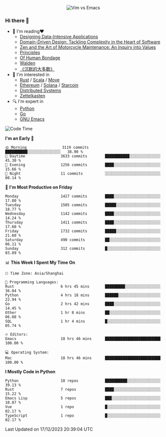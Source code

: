 <p align="center">
    <img src="https://gist.githubusercontent.com/coldnight/e696baffb094e71c96cb302118878eae/raw/40ea5053a6f66cc65f90f437e4173497da225958/banner.gif" alt="Vim vs Emacs" />
</p>

### Hi there 👋

- 📖 I'm reading❤️
    + [Designing Data-Intensive Applications](https://www.oreilly.com/library/view/designing-data-intensive-applications/9781491903063/)
    + [Domain-Driven Design: Tackling Complexity in the Heart of Software](https://www.dddcommunity.org/book/evans_2003/)
    + [Zen and the Art of Motorcycle Maintenance: An Inquiry into Values](https://en.wikipedia.org/wiki/Zen_and_the_Art_of_Motorcycle_Maintenance)
    + [Principles](https://www.principles.com/)
    + [Of Human Bondage](https://en.wikipedia.org/wiki/Of_Human_Bondage)
    + [Walden](https://en.wikipedia.org/wiki/Walden)
    + [《沉默的大多数》](https://en.wikipedia.org/wiki/Silent_majority)
- 🌱 I'm interested in
    + [Rust](https://www.rust-lang.org/) / [Scala](https://www.scala-lang.org/) / [Move](https://github.com/move-language/move/)
    + [Ethereum](https://ethereum.org/en/) / [Solana](https://solana.com/) / [Starcoin](https://github.com/starcoinorg/starcoin)
	+ [Distributed Systems](https://www.linuxzen.com/notes/topics/20200320174417_%E5%88%86%E5%B8%83%E5%BC%8F/)
	+ [Zettelkasten](https://www.linuxzen.com/notes/notes/20220120080920-slip_box/)
- 🔍 I'm expert in
    + [Python](https://www.python.org/)
    + [Go](https://go.dev/)
    + [GNU Emacs](https://www.gnu.org/software/emacs/)

<!--START_SECTION:waka-->
![Code Time](http://img.shields.io/badge/Code%20Time-2%2C553%20hrs%2052%20mins-blue)

**I'm an Early 🐤** 

```text
🌞 Morning                3119 commits        ██████████░░░░░░░░░░░░░░░   38.90 % 
🌆 Daytime                3633 commits        ███████████░░░░░░░░░░░░░░   45.30 % 
🌃 Evening                1256 commits        ████░░░░░░░░░░░░░░░░░░░░░   15.66 % 
🌙 Night                  11 commits          ░░░░░░░░░░░░░░░░░░░░░░░░░   00.14 % 
```
📅 **I'm Most Productive on Friday** 

```text
Monday                   1427 commits        ████░░░░░░░░░░░░░░░░░░░░░   17.80 % 
Tuesday                  1505 commits        █████░░░░░░░░░░░░░░░░░░░░   18.77 % 
Wednesday                1142 commits        ████░░░░░░░░░░░░░░░░░░░░░   14.24 % 
Thursday                 1411 commits        ████░░░░░░░░░░░░░░░░░░░░░   17.60 % 
Friday                   1732 commits        █████░░░░░░░░░░░░░░░░░░░░   21.60 % 
Saturday                 490 commits         ██░░░░░░░░░░░░░░░░░░░░░░░   06.11 % 
Sunday                   312 commits         █░░░░░░░░░░░░░░░░░░░░░░░░   03.89 % 
```


📊 **This Week I Spent My Time On** 

```text
🕑︎ Time Zone: Asia/Shanghai

💬 Programming Languages: 
Rust                     6 hrs 45 mins       █████████░░░░░░░░░░░░░░░░   36.04 % 
Python                   4 hrs 18 mins       ██████░░░░░░░░░░░░░░░░░░░   22.94 % 
Go                       2 hrs 42 mins       ████░░░░░░░░░░░░░░░░░░░░░   14.45 % 
Other                    1 hr 8 mins         ██░░░░░░░░░░░░░░░░░░░░░░░   06.08 % 
SQL                      1 hr 4 mins         █░░░░░░░░░░░░░░░░░░░░░░░░   05.74 % 

🔥 Editors: 
Emacs                    18 hrs 46 mins      █████████████████████████   100.00 % 

💻 Operating System: 
Mac                      18 hrs 46 mins      █████████████████████████   100.00 % 
```

**I Mostly Code in Python** 

```text
Python                   18 repos            ██████████░░░░░░░░░░░░░░░   39.13 % 
Rust                     7 repos             ████░░░░░░░░░░░░░░░░░░░░░   15.22 % 
Emacs Lisp               5 repos             ███░░░░░░░░░░░░░░░░░░░░░░   10.87 % 
Vue                      1 repo              █░░░░░░░░░░░░░░░░░░░░░░░░   02.17 % 
TypeScript               1 repo              █░░░░░░░░░░░░░░░░░░░░░░░░   02.17 % 
```




 Last Updated on 17/12/2023 20:39:04 UTC
<!--END_SECTION:waka-->
